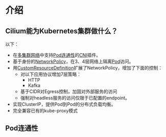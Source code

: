 # 介绍

## Cilium能为Kubernetes集群做什么？

以下：

- 在[多集群网络](../多集群网络/多集群网络.md)中支持[Pod连通性](#pod连通性)的[CNI](https://github.com/containernetworking/cni)插件。
- 基于身份的[NetworkPolicy](../Kubernetes网络/网络策略.md)，在3、4层网络上隔离[Pod](https://kubernetes.io/docs/concepts/workloads/pods/pod/)访问。
- 用[CustomResourceDefinition](https://kubernetes.io/docs/concepts/extend-kubernetes/api-extension/custom-resources/#customresourcedefinitions)扩展了NetworkPolicy，增加了下面的控制：
    - 对以下应用协议增加7层策略：
        - HTTP
        - Kafka
    - 基于CIDR对Egress控制，加固对外部服务的访问
    - 强制对headless服务的访问仅限于已配置的endpoint。
- 实现ClusterIP，提供Pod到Pod的分布式负载均衡。
- 完全兼容已有的kube-proxy模式

## Pod连通性
